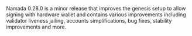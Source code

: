 Namada 0.28.0 is a minor release that improves the genesis setup to allow signing with hardware wallet and contains various improvements including validator liveness jailing, accounts simplifications, bug fixes, stability improvements and more.
